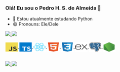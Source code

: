 ### Olá! Eu sou o Pedro H. S. de Almeida 👋


- 🌱 Estou atualmente estudando Python
- 😄 Pronouns: Ele/Dele

<div>
  <a href="https://github.com/a2b5s6">
  <img height= "180em" src = "https://github-readme-stats.vercel.app/api?username=a2b5s6&show_icons=true&theme=dark"/>
   <img height= "180em" src = "https://github-readme-stats.vercel.app/api/top-langs/?username=a2b5s6&layout=compact&langs_count=16%theme=dark"/>
</div>
<div style="display: inline_block"><br>
<img align="center" alt="PA-Js" height="30" width="40" src="https://raw.githubusercontent.com/devicons/devicon/master/icons/javascript/javascript-original.svg"/>
<img align="center" alt="PA-Js" height="30" width="40" src="https://raw.githubusercontent.com/devicons/devicon/master/icons/typescript/typescript-original.svg"/>
<img align="center" alt="PA-Js" height="30" width="40" src="https://raw.githubusercontent.com/devicons/devicon/master/icons/react/react-original.svg"/>
<img align="center" alt="PA-Js" height="30" width="40" src="https://raw.githubusercontent.com/devicons/devicon/master/icons/html5/html5-original.svg"/>
<img align="center" alt="PA-Js" height="30" width="40" src="https://raw.githubusercontent.com/devicons/devicon/master/icons/css3/css3-original.svg"/>
<img align="center" alt="PA-Js" height="30" width="40" src="https://raw.githubusercontent.com/devicons/devicon/master/icons/express/express-original.svg"/>
<img align="center" alt="PA-Js" height="30" width="40" src="https://raw.githubusercontent.com/devicons/devicon/master/icons/postgresql/postgresql-original.svg"/>
<img align="center" alt="PA-Js" height="30" width="40" src="https://raw.githubusercontent.com/devicons/devicon/master/icons/nodejs/nodejs-original.svg"/>
  
</div>

##

<div>
  <a href="https://www.linkedin.com/in/pedro-henrique-seara-de-almeida-845560278/" target="_blank"/> <img src="https://img.shields.io/badge/-LinkedIn-%230077B5?style-for-the-badge&logo=linkedin&lokoColor=white" target="_blank"/>
   <a href="mailto:pedroa673@gmail.com" target="_blank"/> <img src="https://img.shields.io/badge/-Gmail-%23333?style-for-the-badge&logo=gmail&logoColor=white" target="_blank"/>
  
</div>
